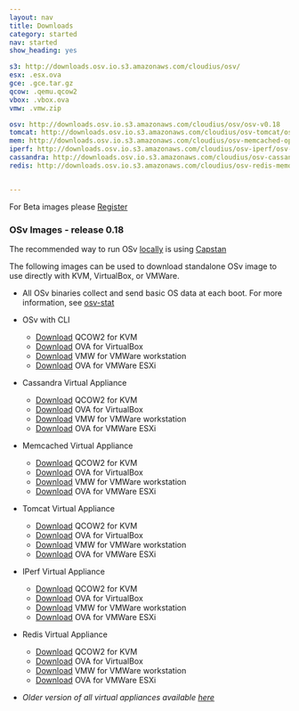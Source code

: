 ```yaml
---
layout: nav
title: Downloads
category: started
nav: started
show_heading: yes

s3: http://downloads.osv.io.s3.amazonaws.com/cloudius/osv/
esx: .esx.ova
gce: .gce.tar.gz
qcow: .qemu.qcow2
vbox: .vbox.ova
vmw: .vmw.zip

osv: http://downloads.osv.io.s3.amazonaws.com/cloudius/osv/osv-v0.18
tomcat: http://downloads.osv.io.s3.amazonaws.com/cloudius/osv-tomcat/osv-tomcat-v0.18
mem: http://downloads.osv.io.s3.amazonaws.com/cloudius/osv-memcached-opt/osv-memcached-opt-v0.18
iperf: http://downloads.osv.io.s3.amazonaws.com/cloudius/osv-iperf/osv-iperf-v0.18
cassandra: http://downloads.osv.io.s3.amazonaws.com/cloudius/osv-cassandra/osv-cassandra-v0.18
redis: http://downloads.osv.io.s3.amazonaws.com/cloudius/osv-redis-memonly/osv-redis-memonly-v0.18


---
```


For Beta images please [Register](beta-registration)


### OSv Images - release 0.18
The recommended way to run OSv [locally](/run-locally)
is using [Capstan](/capstan)

The following images can be used to download standalone OSv image to
use directly with KVM, VirtualBox, or VMWare.

* All OSv binaries collect and send basic OS data at each boot.
For more information, see [osv-stat](osv-stat)


<!--more-->

* OSv with CLI
  * [Download]({{page.osv}}{{page.qcow}}) QCOW2 for KVM
  * [Download]({{page.osv}}{{page.vbox}}) OVA for VirtualBox
  * [Download]({{page.osv}}{{page.vmw}}) VMW for VMWare workstation
  * [Download]({{page.osv}}{{page.esx}}) OVA for VMWare ESXi

* Cassandra Virtual Appliance
  * [Download]({{page.cassandra}}{{page.qcow}}) QCOW2 for KVM
  * [Download]({{page.cassandra}}{{page.vbox}}) OVA for VirtualBox
  * [Download]({{page.cassandra}}{{page.vmw}}) VMW for VMWare workstation
  * [Download]({{page.cassandra}}{{page.esx}}) OVA for VMWare ESXi


* Memcached Virtual Appliance
  * [Download]({{page.mem}}{{page.qcow}}) QCOW2 for KVM
  * [Download]({{page.mem}}{{page.vbox}}) OVA for VirtualBox
  * [Download]({{page.mem}}{{page.vmw}}) VMW for VMWare workstation
  * [Download]({{page.mem}}{{page.esx}}) OVA for VMWare ESXi


* Tomcat Virtual Appliance
  * [Download]({{page.tomcat}}{{page.qcow}}) QCOW2 for KVM
  * [Download]({{page.tomcat}}{{page.vbox}}) OVA for VirtualBox
  * [Download]({{page.tomcat}}{{page.vmw}}) VMW for VMWare workstation
  * [Download]({{page.tomcat}}{{page.esx}}) OVA for VMWare ESXi


* IPerf Virtual Appliance
  * [Download]({{page.iperf}}{{page.qcow}}) QCOW2 for KVM
  * [Download]({{page.iperf}}{{page.vbox}}) OVA for VirtualBox
  * [Download]({{page.iperf}}{{page.vmw}}) VMW for VMWare workstation
  * [Download]({{page.iperf}}{{page.esx}}) OVA for VMWare ESXi

* Redis Virtual Appliance
  * [Download]({{page.redis}}{{page.qcow}}) QCOW2 for KVM
  * [Download]({{page.redis}}{{page.vbox}}) OVA for VirtualBox
  * [Download]({{page.redis}}{{page.vmw}}) VMW for VMWare workstation
  * [Download]({{page.redis}}{{page.esx}}) OVA for VMWare ESXi


* *Older version of all virtual appliances available [here](http://s3.amazonaws.com/downloads.osv.io/index.html?prefix=cloudius/)*

